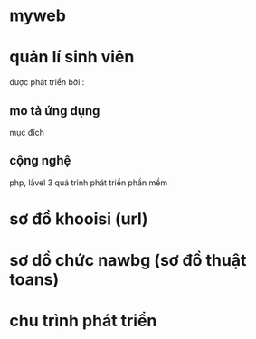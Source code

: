 # myweb
# quản lí sinh viên 
được phát triển bởi : 
## mo tả ứng dụng
mục đích
## cộng nghệ 
php, lẩvel
3 quá trình phát triển phần mềm 
# sơ đồ khooisi (url)
# sơ dồ chức nawbg (sơ đồ thuật toans)
# chu trình phát triển
